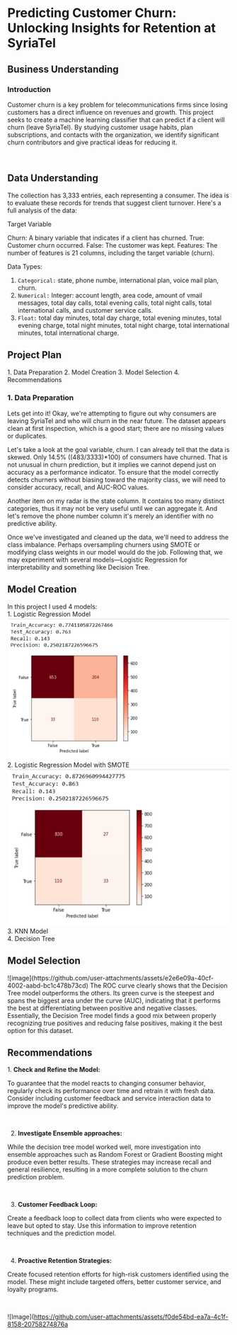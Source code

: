 <h1>Predicting Customer Churn: Unlocking Insights for Retention at SyriaTel</h1>


<h2> Business Understanding</h2>
<h3>Introduction</h3>
<p>Customer churn is a key problem for telecommunications firms since losing customers has a direct influence on revenues and growth. This project seeks to create a machine learning classifier that can predict if a client will churn (leave SyriaTel). By studying customer usage habits, plan subscriptions, and contacts with the organization, we identify significant churn contributors and give practical ideas for reducing it.</p> <br>

<h2>Data Understanding</h2>
The collection has 3,333 entries, each representing a consumer. The idea is to evaluate these records for trends that suggest client turnover. Here's a full analysis of the data:

Target Variable

Churn: A binary variable that indicates if a client has churned. True: Customer churn occurred. False: The customer was kept.
Features: The number of features is 21 columns, including the target variable (churn).

Data Types:

1. `Categorical:`
  state, phone numbe, international plan, voice mail plan, churn.<br>
2. `Numerical:`
  Integer: account length, area code, amount of vmail messages, total day calls, total evening calls, total night calls, total international calls, and customer service calls.<br>
3. `Float:`
   total day minutes, total day charge, total evening minutes, total evening charge, total night minutes, total night charge, total international minutes, total international charge. <br>

<h2>Project Plan</h2>
1. Data Preparation
2. Model Creation
3. Model Selection
4. Recommendations

<h3>1. Data Preparation</h3>
<p>Lets get into it! Okay, we're attempting to figure out why consumers are leaving SyriaTel and who will churn in the near future. The dataset appears clean at first inspection, which is a good start; there are no missing values or duplicates.

Let's take a look at the goal variable, churn. I can already tell that the data is skewed. Only 14.5% ((483/3333)*100) of consumers have churned. That is not unusual in churn prediction, but it implies we cannot depend just on accuracy as a performance indicator. To ensure that the model correctly detects churners without biasing toward the majority class, we will need to consider accuracy, recall, and AUC-ROC values.

Another item on my radar is the state column. It contains too many distinct categories, thus it may not be very useful until we can aggregate it. And let's remove the phone number column it's merely an identifier with no predictive ability.

Once we've investigated and cleaned up the data, we'll need to address the class imbalance. Perhaps oversampling churners using SMOTE or modifying class weights in our model would do the job. Following that, we may experiment with several models—Logistic Regression for interpretability and something like Decision Tree.</p>

<h2>Model Creation</h2>
In this project I used 4 models:<br>
1. Logistic Regression Model
<img src="Images/Logistic Regression.png">
  <br>
2. Logistic Regression Model with SMOTE
  <img src="Images/Logistic Regression w SMOTE.png">
  <br>
3. KNN Model

  <br>
4. Decision Tree 
  
  <br>

<h2>Model Selection</h2>
![image](https://github.com/user-attachments/assets/e2e6e09a-40cf-4002-aabd-bc1c478b73cd)
The ROC curve clearly shows that the Decision Tree model outperforms the others. Its green curve is the steepest and spans the biggest area under the curve (AUC), indicating that it performs the best at differentiating between positive and negative classes. Essentially, the Decision Tree model finds a good mix between properly recognizing true positives and reducing false positives, making it the best option for this dataset.

<h2>Recommendations</h2>
1. <b>Check and Refine the Model:</b> 
<p>To guarantee that the model reacts to changing consumer behavior, regularly check its performance over time and retrain it with fresh data.  Consider including customer feedback and service interaction data to improve the model's predictive ability.</p> <br>

2. <b>Investigate Ensemble approaches:</b> 
<p>While the decision tree model worked well, more investigation into ensemble approaches such as Random Forest or Gradient Boosting might produce even better results.  These strategies may increase recall and general resilience, resulting in a more complete solution to the churn prediction problem.</p> <br>

3. <b>Customer Feedback Loop:</b>
<p>Create a feedback loop to collect data from clients who were expected to leave but opted to stay.  Use this information to improve retention techniques and the prediction model.</p> <br>

4. <b>Proactive Retention Strategies:</b>
<p>Create focused retention efforts for high-risk customers identified using the model. These might include targeted offers, better customer service, and loyalty programs.</p> <br>

![Image](https://github.com/user-attachments/assets/f0de54bd-ea7a-4c1f-8158-20758274876a


